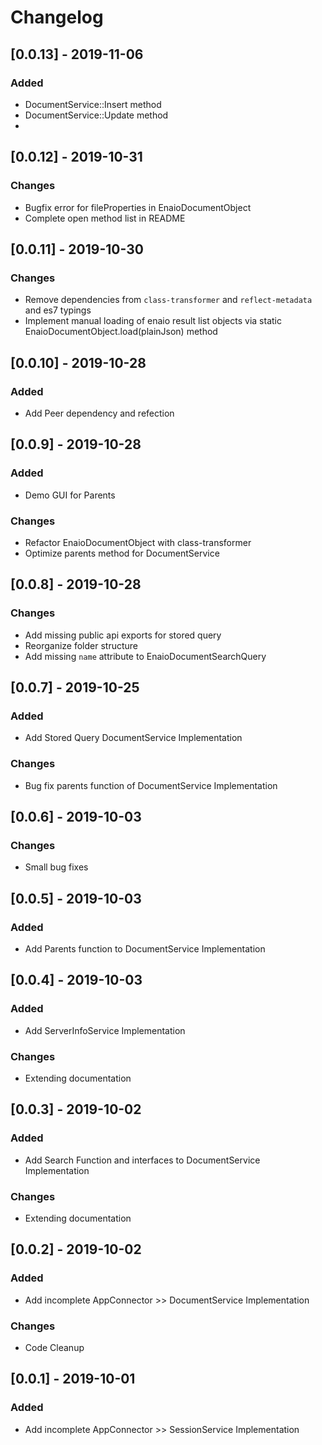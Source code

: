 # Changelog

## [0.0.13] - 2019-11-06

### Added

- DocumentService::Insert method
- DocumentService::Update method
- 
## [0.0.12] - 2019-10-31

### Changes

- Bugfix error for fileProperties in EnaioDocumentObject
- Complete open method list in README

## [0.0.11] - 2019-10-30

### Changes

- Remove dependencies from `class-transformer` and `reflect-metadata` and es7 typings
- Implement manual loading of enaio result list objects via static EnaioDocumentObject.load(plainJson) method

## [0.0.10] - 2019-10-28

### Added

- Add Peer dependency and refection

## [0.0.9] - 2019-10-28

### Added

- Demo GUI for Parents

### Changes

- Refactor EnaioDocumentObject with class-transformer
- Optimize parents method for DocumentService

## [0.0.8] - 2019-10-28

### Changes

- Add missing public api exports for stored query
- Reorganize folder structure
- Add missing `name` attribute to EnaioDocumentSearchQuery

## [0.0.7] - 2019-10-25

### Added

- Add Stored Query DocumentService Implementation

### Changes

- Bug fix parents function of DocumentService Implementation

## [0.0.6] - 2019-10-03

### Changes

- Small bug fixes


## [0.0.5] - 2019-10-03

### Added

- Add Parents function to DocumentService Implementation

## [0.0.4] - 2019-10-03

### Added

- Add ServerInfoService Implementation

### Changes

- Extending documentation

## [0.0.3] - 2019-10-02

### Added

- Add Search Function and interfaces to DocumentService Implementation

### Changes

- Extending documentation

## [0.0.2] - 2019-10-02

### Added

- Add incomplete AppConnector >> DocumentService Implementation

### Changes

- Code Cleanup

## [0.0.1] - 2019-10-01

### Added

- Add incomplete AppConnector >> SessionService Implementation
